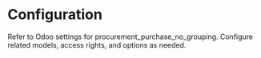 # Configuration

Refer to Odoo settings for procurement_purchase_no_grouping. Configure related models, access rights, and options as needed.
